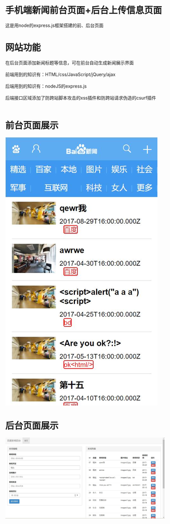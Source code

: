 # 手机端新闻前台页面+后台上传信息页面
这是用node的express.js框架搭建的前、后台页面
# 网站功能
在后台页面添加新闻标题等信息，可在前台自动生成新闻展示界面<br><br>
前端用到的知识有：HTML/css/JavaScript/jQuery/ajax<br><br>
后端用到的知识有：nodeJS的express.js<br><br>
后端接口区域添加了防跨站脚本攻击的xss插件和防跨站请求伪造的csurf插件<br><br>
# 前台页面展示
![image text](https://github.com/Boboyag/baidu-news/blob/master/public/images/6.jpg)
# 后台页面展示
![image text](https://github.com/Boboyag/baidu-news/blob/master/public/images/5.jpg)
